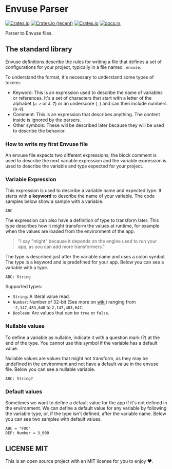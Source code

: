 # Envuse Parser

[![Crates.io](https://img.shields.io/crates/d/envuse-parser?style=for-the-badge)](https://crates.io/crates/envuse-parser)
[![Crates.io (recent)](https://img.shields.io/crates/dr/envuse-parser?style=for-the-badge)](https://crates.io/crates/envuse-parser)
[![Crates.io](https://img.shields.io/crates/v/envuse-parser?style=for-the-badge)](https://crates.io/crates/envuse-parser)
[![docs.rs](https://img.shields.io/docsrs/envuse-parser?style=for-the-badge)](https://docs.rs/crate/envuse-parser)

Parser to Envuse files.

## The standard library

Envuse definitions describe the rules for writing a file that defines a set of configurations for your project, typically in a file named `.envuse`.

To understand the format, it's necessary to understand some types of tokens:

- Keyword: This is an expression used to describe the name of variables or references. It's a set of characters that start with a letter of the alphabet (`a-z` or `A-Z`) or an underscore (`_`) and can then include numbers (`0-9`).
- Comment: This is an expression that describes anything. The content inside is ignored by the parsers.
- Other symbols: These will be described later because they will be used to describe the behavior.


### How to write my first Envuse file

An envuse file expects two different expressions; the block comment is used to describe the next variable expression and the variable expression is used to describe the variable and type expected for your project.

### Variable Expression

This expression is used to describe a variable name and expected type. It starts with a **keyword** to describe the name of your variable. The code samples below show a sample with a variable.

```envuse
ABC
```

The expression can also have a definition of type to transform later. This type describes how it might transform the values at runtime, for example when the values are loaded from the environment of the app.

> "I say "might" because it depends on the engine used to run your app, as you can add more transformers."

The type is described just after the variable name and uses a colon symbol. The type is a keyword and is predefined for your app. Below you can see a variable with a type.

```envuse
ABC: String
```

Supported types:

- `String`: A literal value read.
- `Number`: Number of 32-bit (See more on [wiki](https://en.wikipedia.org/wiki/32-bit_computing)) ranging from `−2,147,483,648` to `2,147,483,647`.
- `Boolean`: Are values that can be `true` or `false`.

### Nullable values

To define a variable as nullable, indicate it with a question mark (?) at the end of the type. You cannot use this symbol if the variable has a default value.

Nullable values are values that might not transform, as they may be undefined in the environment and not have a default value in the envuse file. Below you can see a nullable variable.

```envuse
ABC: String?
```

### Default values

Sometimes we want to define a default value for the app if it's not defined in the environment. We can define a default value for any variable by following the variable type, or, if the type isn't defined, after the variable name. Below you can see two samples with default values.

```envuse
ABC = "FOO"
DEF: Number = 3_000
```




## LICENSE MIT

This is an open source project with an MIT license for you to enjoy ❤️.
